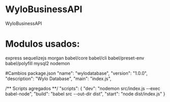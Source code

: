 # WyloBusinessAPI
WyloBusinessAPI

# Modulos usados:
express
sequelizejs
morgan
babel/core
babel/cli
babel/preset-env
babel/polyfill
mysql2
nodemon

#Cambios package.json
 "name": "wylodatabase",
  "version": "1.0.0",
  "description": "Wylo Database",
  "main": "index.js",
  
  /** Scripts agregados **/
  "scripts": {
    "dev": "nodemon src/index.js --exec babel-node",
    "build": "babel src --out-dir dist",
    "start": "node dist/index.js"
  }
